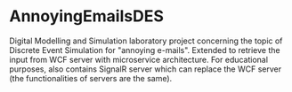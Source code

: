 # AnnoyingEmailsDES
Digital Modelling and Simulation laboratory project concerning the topic of Discrete Event Simulation for "annoying e-mails". Extended to retrieve the input from WCF server with microservice architecture.
For educational purposes, also contains SignalR server which can replace the WCF server (the functionalities of servers are the same).

